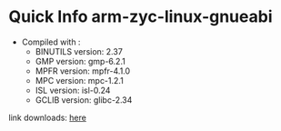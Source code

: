 # Quick Info arm-zyc-linux-gnueabi
* Compiled with :
  * BINUTILS version: 2.37
  * GMP version: gmp-6.2.1
  * MPFR version: mpfr-4.1.0
  * MPC version: mpc-1.2.1
  * ISL version: isl-0.24
  * GCLIB version: glibc-2.34

link downloads: <a href='https://github.com/ZyCromerZ/compiled-gcc/releases/download/varm-zyc-linux-gnueabi-12.x-gnu-20210924/arm-zyc-linux-gnueabi-12.x-gnu-20210924.tar.gz'>here</a>
